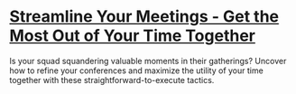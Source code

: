 
# [Streamline Your Meetings - Get the Most Out of Your Time Together](https://www.mindhaste.com/t/effective-meetings/streamline-your-meetings---get-the-most-out-of-your-time-together-500)

Is your squad squandering valuable moments in their gatherings? Uncover how to refine your conferences and maximize the utility of your time together with these straightforward-to-execute tactics.
    